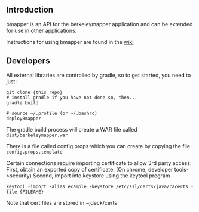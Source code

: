 ## Introduction
bmapper is an API for the berkeleymapper application and can be extended for use in other applications. 

Instructions for using bmapper are found in the <a href='https://github.com/bnhm/bmapper/wiki'>wiki</a>

## Developers
All external libraries are controlled by gradle, so to get started, you need to just:

```
git clone {this_repo}
# install gradle if you have not done so, then...
gradle build

# source ~/.profile (or ~/.bashrc)
deployBmapper
```         

The gradle build process will create a WAR file called ```dist/berkeleymapper.war```

There is a file called config.props which you can create by copying the file ```config.props.template```

Certain connections require importing certificate to allow 3rd party access:
First, obtain an exported copy of certificate. (On chrome, developer tools->security)
Second, import into keystore using the keytool program
```
keytool -import -alias example -keystore /etc/ssl/certs/java/cacerts -file {FILEAME}
```
Note that cert files are stored in ~jdeck/certs

